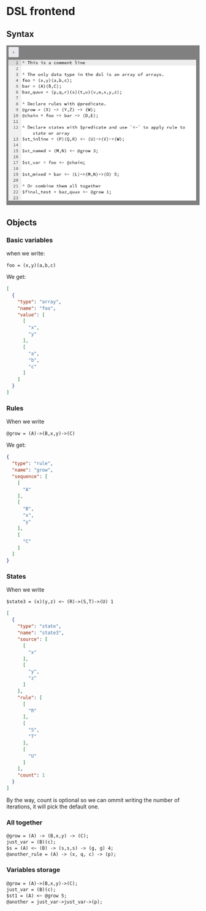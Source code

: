 # DSL frontend

## Syntax

<p align="center">
  <img src="https://github.com/stakhovyak/dpo-dsl-editor/blob/main/images/ed.png" alt="syntax" width="600"/>
</p>

## Objects

### Basic variables

when we write:

```
foo = (x,y)(a,b,c)
```

We get:

```json
[
  {
    "type": "array",
    "name": "foo",
    "value": [
      [
        "x",
        "y"
      ],
      [
        "a",
        "b",
        "c"
      ]
    ]
  }
]
```

### Rules

When we write

```
@grow = (A)->(B,x,y)->(C)
```

We get:

```json
{
  "type": "rule",
  "name": "grow",
  "sequence": [
    [
      "A"
    ],
    [
      "B",
      "x",
      "y"
    ],
    [
      "C"
    ]
  ]
}
```

### States

When we write

```
$state3 = (x)(y,z) <~ (R)->(S,T)->(U) 1
```

```json
[
  {
    "type": "state",
    "name": "state3",
    "source": [
      [
        "x"
      ],
      [
        "y",
        "z"
      ]
    ],
    "rule": [
      [
        "R"
      ],
      [
        "S",
        "T"
      ],
      [
        "U"
      ]
    ],
    "count": 1
  }
]
```

By the way, count is optional so we can ommit writing the number of iterations,
it will pick the default one.

### All together

```
@grow = (A) -> (B,x,y) -> (C);
just_var = (B)(c);
$s = (A) <~ (B) -> (s,s,s) -> (g, g) 4;
@another_rule = (A) -> (x, q, c) -> (p);
```

### Variables storage

```
@grow = (A)->(B,x,y)->(C);
just_var = (B)(c);
$st1 = (A) <~ @grow 5;
@another = just_var->just_var->(p);
```
